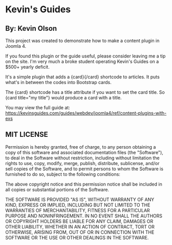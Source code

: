 # Kevin's Guides
## By: Kevin Olson
This project was created to demonstrate how to make a
content plugin in Joomla 4.

If you found this plugin or the guide useful, please consider leaving me a tip on the site. I'm very much a broke student operating Kevin's Guides on a $500+ yearly deficit.

It's a simple plugin that adds a {card}{/card} shortcode to articles. It puts what's in between the codes into Bootstrap cards.

The {card} shortcode has a title attribute if you want to set the card title. So {card title="my title"} would produce a card with a title.

You may view the full guide at:
 https://kevinsguides.com/guides/webdev/joomla4/ref/content-plugins-with-exs





## MIT LICENSE
Permission is hereby granted, free of charge, to any person obtaining a copy of this software and associated documentation files (the "Software"), to deal in the Software without restriction, including without limitation the rights to use, copy, modify, merge, publish, distribute, sublicense, and/or sell copies of the Software, and to permit persons to whom the Software is furnished to do so, subject to the following conditions:

The above copyright notice and this permission notice shall be included in all copies or substantial portions of the Software.

THE SOFTWARE IS PROVIDED "AS IS", WITHOUT WARRANTY OF ANY KIND, EXPRESS OR IMPLIED, INCLUDING BUT NOT LIMITED TO THE WARRANTIES OF MERCHANTABILITY, FITNESS FOR A PARTICULAR PURPOSE AND NONINFRINGEMENT. IN NO EVENT SHALL THE AUTHORS OR COPYRIGHT HOLDERS BE LIABLE FOR ANY CLAIM, DAMAGES OR OTHER LIABILITY, WHETHER IN AN ACTION OF CONTRACT, TORT OR OTHERWISE, ARISING FROM, OUT OF OR IN CONNECTION WITH THE SOFTWARE OR THE USE OR OTHER DEALINGS IN THE SOFTWARE.